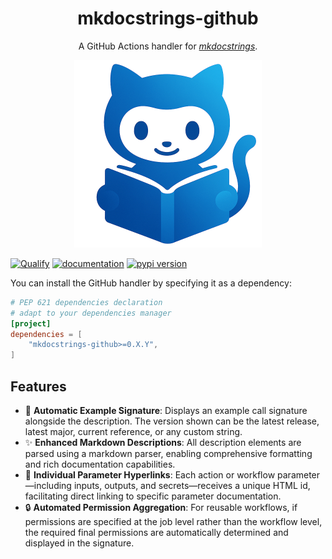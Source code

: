 <!-- --8<-- [start:header] -->

<h1 align="center">mkdocstrings-github</h1>

<p align="center">A GitHub Actions handler for <a href="https://github.com/mkdocstrings/mkdocstrings"><i>mkdocstrings</i></a>.</p>

<p align="center"><img width=300px src="logo.png"></p>

[![Qualify](https://github.com/watermarkhu/mkdocstrings-github/actions/workflows/qualify.yaml/badge.svg?branch=main)](https://github.com/watermarkhu/mkdocstrings-github/actions/workflows/qualify.yaml)
[![documentation](https://img.shields.io/badge/docs-mkdocs-708FCC.svg?style=flat)](https://watermarkhu.nl/mkdocstrings-github)
[![pypi version](https://img.shields.io/pypi/v/mkdocstrings-github.svg)](https://pypi.org/project/mkdocstrings-github/)

<!-- --8<-- [end:header] -->
<!-- --8<-- [start:install] -->
You can install the GitHub handler by specifying it as a dependency:

```toml title="pyproject.toml"
# PEP 621 dependencies declaration
# adapt to your dependencies manager
[project]
dependencies = [
    "mkdocstrings-github>=0.X.Y",
]
```
<!-- --8<-- [end:install] -->

<!-- --8<-- [start:footer] -->

## Features

- 📝 **Automatic Example Signature**: Displays an example call signature alongside the description. The version shown can be the latest release, latest major, current reference, or any custom string.
- ✨ **Enhanced Markdown Descriptions**: All description elements are parsed using a markdown parser, enabling comprehensive formatting and rich documentation capabilities.
- 🧩 **Individual Parameter Hyperlinks**: Each action or workflow parameter—including inputs, outputs, and secrets—receives a unique HTML id, facilitating direct linking to specific parameter documentation.
- 🔒 **Automated Permission Aggregation**: For reusable workflows, if permissions are specified at the job level rather than the workflow level, the required final permissions are automatically determined and displayed in the signature.

<!-- --8<-- [end:footer] -->

